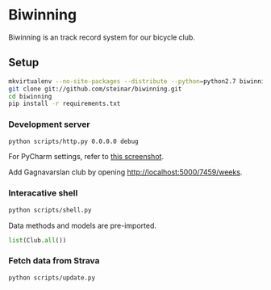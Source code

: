 Biwinning
=========
Biwinning is an track record system for our bicycle club.


Setup
-----

```sh
mkvirtualenv --no-site-packages --distribute --python=python2.7 biwinning
git clone git://github.com/steinar/biwinning.git
cd biwinning
pip install -r requirements.txt
```

### Development server

```sh
python scripts/http.py 0.0.0.0 debug
```
For PyCharm settings, refer to [this screenshot](http://oi50.tinypic.com/6zvx8j.jpg).

Add Gagnavarslan club by opening [http://localhost:5000/7459/weeks](http://localhost:5000/7459/weeks).

### Interacative shell

```sh
python scripts/shell.py
```
Data methods and models are pre-imported.

```python
list(Club.all())
```

### Fetch data from Strava
```sh
python scripts/update.py
```

